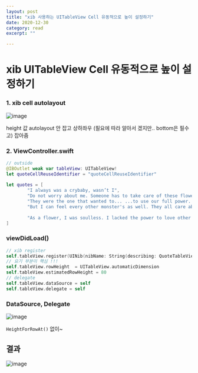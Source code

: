 ```yaml
---
layout: post
title: "xib 사용하는 UITableView Cell 유동적으로 높이 설정하기" 
date: 2020-12-30
category: read 
excerpt: ""

---
```


# xib UITableView Cell 유동적으로 높이 설정하기

### 1. xib cell autolayout

![image](https://user-images.githubusercontent.com/28949235/103328187-1c4b1100-4a9b-11eb-9208-f70b1c97fc56.png)

height 값 autolayout 안 잡고 상하좌우 (필요에 따라 알아서 겠지만.. bottom은 필수고) 잡아줌

### 2. ViewController.swift

```swift
// outside
@IBOutlet weak var tableView: UITableView!
let quoteCellReuseIdentifier = "quoteCellReuseIdentifier"
    
let quotes = [
        "I always was a crybaby, wasn’t I",
        "Do not worry about me. Someone has to take care of these flowers.",
        "They were the one that wanted to... ...to use our full power. I was the one that resisted. And then, because of me, we... Well, that's why I ended up a flower",
        "But I can feel every other monster's as well. They all care about each other so much. And... they care about you too, Frisk. I wish I could tell you how everyone feels about you.",
        
        "As a flower, I was soulless. I lacked the power to love other people. However, with everyone's souls inside me... I not only have my own compassion back... But I can feel every other monster's as well."
]
```

### viewDidLoad()

```swift
// xib register
self.tableView.register(UINib(nibName: String(describing: QuoteTableViewCell.self), bundle: nil), forCellReuseIdentifier: quoteCellReuseIdentifier)
// 요기 부분이 핵심 !!!
self.tableView.rowHeight  = UITableView.automaticDimension
self.tableView.estimatedRowHeight = 80
// delegate
self.tableView.dataSource = self
self.tableView.delegate = self
```

### DataSource, Delegate

![image](https://user-images.githubusercontent.com/28949235/103328260-76e46d00-4a9b-11eb-9112-cf57e719e5a1.png)

`HeightForRowAt()` 없이~

## 결과

![image](https://user-images.githubusercontent.com/28949235/103328311-c0cd5300-4a9b-11eb-8935-48370e8e3f4e.png)